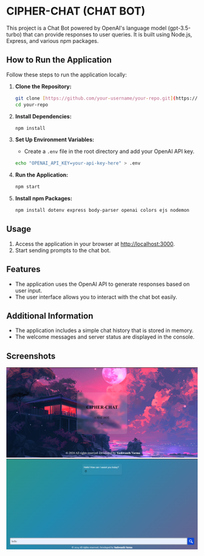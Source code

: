 # CIPHER-CHAT (CHAT BOT)

This project is a Chat Bot powered by OpenAI's language model (gpt-3.5-turbo) that can provide responses to user queries. It is built using Node.js, Express, and various npm packages.
## How to Run the Application

Follow these steps to run the application locally:

1. **Clone the Repository:**
    ```bash
    git clone [https://github.com/your-username/your-repo.git](https://github.com/yashwanthvarma18/CIPHER-CHAT-CHAT-BOT-.git)
    cd your-repo
    ```

2. **Install Dependencies:**
    ```bash
    npm install
    ```

3. **Set Up Environment Variables:**
    - Create a `.env` file in the root directory and add your OpenAI API key.
    ```bash
    echo "OPENAI_API_KEY=your-api-key-here" > .env
    ```

4. **Run the Application:**
    ```bash
    npm start
    ```

5. **Install npm Packages:**
    ```bash
    npm install dotenv express body-parser openai colors ejs nodemon
    ```


## Usage

1. Access the application in your browser at [http://localhost:3000](http://localhost:3000).
2. Start sending prompts to the chat bot.

## Features

- The application uses the OpenAI API to generate responses based on user input.
- The user interface allows you to interact with the chat bot easily.

## Additional Information

- The application includes a simple chat history that is stored in memory.
- The welcome messages and server status are displayed in the console.

## Screenshots

![Home Page](Screenshot-1.png)
![Question Page](Screenshot-2.png)
